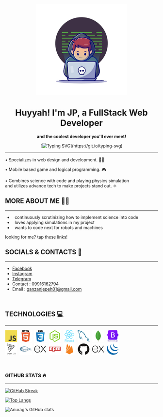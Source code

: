 
<div id="header" align="center">
  <img src="https://github.com/jepeh/jepeh/blob/jepeh.github.io/20230727_205426.png" width="300">

 # Huyyah! I'm JP,  a FullStack Web Developer 
**and the coolest developer you'll ever meet!**

[![Typing SVG](https://readme-typing-svg.demolab.com/?lines=FullStack+Web+Developer;Eat+>+Code+>+Coffee+>+Sleep;repeat("life")&center=true)](https://git.io/typing-svg)

</div>

***

<p>• Specializes in web design and development. 👨‍💻</p>
<p>• Mobile based game and logical programming. 🎮</p>
<p>• Combines science with code and playing physics simulation <br />
and utilizes advance tech to make projects stand out. ⚛️</p>


## MORE ABOUT ME 🧑‍🔬

***

- &nbsp; continuously scrutinizing how to implement science into code
- &nbsp; loves applying simulations in my project
- &nbsp; wants to code next for robots and machines


looking for me? tap these links!
## SOCIALS & CONTACTS 🤳

***

- [Facebook](fb.com/jepehkun)
- [Instagram](instagram.com/jepeh_____)
- [Telegram](t.me/jepeh123)
- Contact : 09916162794
- Email : ganzanjepeh01@gmail.com

<br/>

## TECHNOLOGIES 💻

***

<div>
   
   <img src="https://github.com/devicons/devicon/blob/master/icons/javascript/javascript-original.svg" title="JavaScript" alt="JavaScript" width="40" height="40"/>&nbsp;
 <img src="https://github.com/devicons/devicon/blob/master/icons/html5/html5-original-wordmark.svg" title="HTML5" alt="HTML5ñ" width="40" height="40"/>&nbsp;
 <img src="https://github.com/devicons/devicon/blob/master/icons/css3/css3-original-wordmark.svg" title="CSS3" alt="CSS3" width="40" height="40"/>&nbsp;
 <img src="https://github.com/devicons/devicon/blob/master/icons/nodejs/nodejs-original.svg" title="NodeJS" alt="NodeJSt" width="40" height="40"/>&nbsp;
 <img src="https://github.com/devicons/devicon/blob/master/icons/react/react-original-wordmark.svg" title="React" alt="ReactJS" width="40" height="40"/>&nbsp;
 <img src="https://github.com/devicons/devicon/blob/master/icons/mysql/mysql-original.svg" title="Java" alt="mySQL" width="40" height="40"/>&nbsp;
 <img src="https://github.com/devicons/devicon/blob/master/icons/mongodb/mongodb-original.svg" title="Java" alt="MongoDB" width="40" height="40"/>&nbsp;
 <img src="https://github.com/devicons/devicon/blob/master/icons/bootstrap/bootstrap-original-wordmark.svg" title="Java" alt="Bootstrap" width="40" height="40"/>&nbsp;
   <br/>
 <img src="https://github.com/devicons/devicon/blob/master/icons/threejs/threejs-original-wordmark.svg" title="Java" alt="threeJS" width="40" height="40"/>&nbsp;
 <img src="https://github.com/devicons/devicon/blob/master/icons/opengl/opengl-original.svg" title="Java" alt="WebGL" width="40" height="40"/>&nbsp;
 <img src="https://github.com/devicons/devicon/blob/master/icons/express/express-original.svg" title="Java" backgroundColor="white" alt="Express" width="40" height="40"/>&nbsp;
   <img src="https://github.com/devicons/devicon/blob/master/icons/npm/npm-original-wordmark.svg" title="Java" alt="NPM" width="40" height="40"/>&nbsp;
<img src="https://github.com/devicons/devicon/blob/master/icons/firebase/firebase-plain.svg" title="Java" alt="Firebase" width="40" height="40"/>&nbsp;
<img src="https://github.com/devicons/devicon/blob/master/icons/github/github-original.svg" title="Java" alt="Github" width="40" height="40" backgroundColor="white"/>&nbsp;
<img src="https://github.com/devicons/devicon/blob/master/icons/express/express-original.svg" title="Java" alt="Express" width="40" height="40"/>&nbsp;
<img src="https://github.com/devicons/devicon/blob/master/icons/jquery/jquery-original.svg" title="Java" alt="jQuery" width="40" height="40"/>&nbsp;
</div>

<br/>

### GITHUB STATS 🔥

***

[![GitHub Streak](https://streak-stats.demolab.com/?user=jepeh&theme=dark)](https://git.io/streak-stats)

[![Top Langs](https://github-readme-stats.vercel.app/api/top-langs/?username=jepeh&layout=compact&theme=vision-friendly-dark)](https://github.com/anuraghazra/github-readme-stats)

![Anurag's GitHub stats](https://github-readme-stats.vercel.app/api?username=jepeh&show_icons=true&theme=radical)
